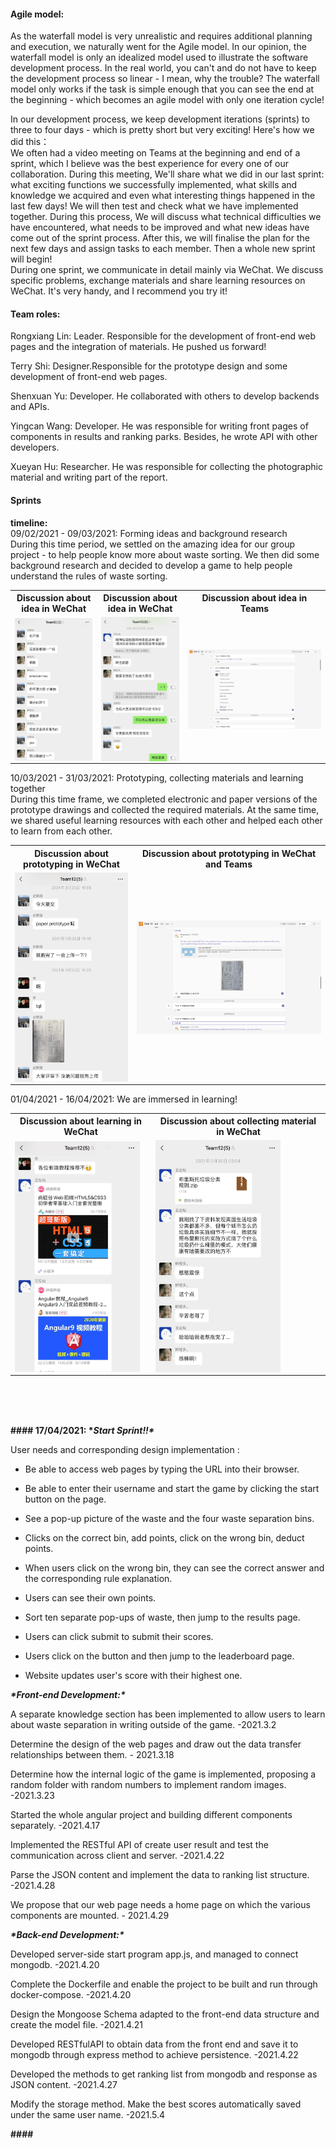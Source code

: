 #### Agile model:  

As the waterfall model is very unrealistic and requires additional planning and execution, we naturally went for the Agile model.
In our opinion, the waterfall model is only an idealized model used to illustrate the software development process.
In the real world, you can't and do not have to keep the development process so linear - I mean, why the trouble?
The waterfall model only works if the task is simple enough that you can see the end at the beginning - which becomes an agile model with only one iteration cycle!  

In our development process, we keep development iterations (sprints) to three to four days - which is pretty short but very exciting!
Here's how we did this：  
We often had a video meeting on Teams at the beginning and end of a sprint, which I believe was the best experience for every one of our collaboration.
During this meeting, We'll share what we did in our last sprint: what exciting functions we successfully implemented,
what skills and knowledge we acquired and even what interesting things happened in the last few days!
We will then test and check what we have implemented together. During this process, We will discuss what technical difficulties we have encountered,
what needs to be improved and what new ideas have come out of the sprint process. After this, we will finalise the plan for the next few days and assign tasks to each member.
Then a whole new sprint will begin!  
During one sprint, we communicate in detail mainly via WeChat. We discuss specific problems, exchange materials and share learning resources on WeChat.
It's very handy, and I recommend you try it!

#### Team roles:

Rongxiang Lin: Leader. Responsible for the development of front-end web pages and the integration of materials. He pushed us forward!      

Terry Shi: Designer.Responsible for the prototype design and some development of front-end web pages.    

Shenxuan Yu: Developer. He collaborated with others to develop backends and APIs.   

Yingcan Wang: Developer. He was responsible for writing front pages of components in results and ranking parks. Besides, he wrote API with other developers.

Xueyan Hu: Researcher. He was responsible for collecting the photographic material and writing part of the report.

#### Sprints
**timeline:**    
09/02/2021 - 09/03/2021: Forming ideas and background research    
During this time period, we settled on the amazing idea for our group project - to help people know more about waste sorting.
We then did some background research and decided to develop a game to help people understand the rules of waste sorting.
<table>
    <tr>
            <th>Discussion about idea in WeChat</th>
            <th>Discussion about idea in WeChat</th>
            <th>Discussion about idea in Teams</th>
    </tr>
    <tr>
        <td><img src="https://github.com/LIAM-LIN/COMSM1401-DESK12/blob/main/Report/img/wechat-design1.jpg?raw=true" align = "center" width = 200 alt = "wechatdesign1"/></td>
        <td><img src="https://github.com/LIAM-LIN/COMSM1401-DESK12/blob/main/Report/img/wechat-design2.jpg?raw=true" align = "center" width = 200 alt = "wechatdesign2"/></td>
        <td><img src="https://github.com/LIAM-LIN/COMSM1401-DESK12/blob/main/Report/img/teams-design1.png?raw=true" align = "center" width = 500 alt = "teamsdesign1"/></td>
    </tr>
</table>

10/03/2021 - 31/03/2021: Prototyping, collecting materials and learning together     
During this time frame, we completed electronic and paper versions of the prototype drawings and collected the required materials.
At the same time, we shared useful learning resources with each other and helped each other to learn from each other.
<table>
    <tr>
            <th>Discussion about prototyping in WeChat</th>
            <th>Discussion about prototyping in WeChat and Teams</th>
    </tr>
    <tr>
        <td><img src="https://github.com/LIAM-LIN/COMSM1401-DESK12/blob/main/Report/img/wechat-proto1.jpg?raw=true" align = "center" width = 200 alt = "wechatproto1"/></td>
        <td><img src="https://github.com/LIAM-LIN/COMSM1401-DESK12/blob/main/Report/img/teams-proto.png?raw=true" align = "center" width = 500 alt = "teamsproto"/></td>
    </tr>
</table>

01/04/2021 - 16/04/2021: We are immersed in learning!
<table>
    <tr>
            <th>Discussion about learning in WeChat</th>
            <th>Discussion about collecting material in WeChat</th>
    </tr>
    <tr>
        <td><img src="https://github.com/LIAM-LIN/COMSM1401-DESK12/blob/main/Report/img/wechat-learn1.jpg?raw=true" align = "center" width = 200 alt = "wechatlearn1"/></td>
        <td><img src="https://github.com/LIAM-LIN/COMSM1401-DESK12/blob/main/Report/img/wechat-collect1.jpg?raw=true" align = "center" width = 200 alt = "wechatcollect1"/></td>
    </tr>
</table>

















<br>

<br>

<br>



**#### 17/04/2021: \**Start Sprint!!\****



User needs and corresponding design implementation :



- Be able to access web pages by typing the URL into their browser. 

  

- Be able to enter their username and start the game by clicking the start button on the page. 

  

- See a pop-up picture of the waste and the four waste separation bins. 

  

- Clicks on the correct bin, add points, click on the wrong bin, deduct points. 

  

- When users click on the wrong bin, they can see the correct answer and the corresponding rule explanation.

  

- Users can see their own points. 

  

- Sort ten separate pop-ups of waste, then jump to the results page.

  

- Users can click submit to submit their scores. 

  

- Users click on the button and then jump to the leaderboard page.

  

- Website updates user's score with their highest one.





***\*Front-end Development:\****  

A separate knowledge section has been implemented to allow users to learn about waste separation in writing outside of the game. -2021.3.2



Determine the design of the web pages and draw out the data transfer relationships between them. - 2021.3.18



Determine how the internal logic of the game is implemented, proposing a random folder with random numbers to implement random images. -2021.3.23



Started the whole angular project and building different components separately. -2021.4.17



Implemented the RESTful API of create user result and test the communication across client and server. -2021.4.22



Parse the JSON content and implement the data to ranking list structure. -2021.4.28



We propose that our web page needs a home page on which the various components are mounted. - 2021.4.29



***\*Back-end Development:\****  

Developed server-side start program app.js,  and managed to connect mongodb. -2021.4.20



Complete the Dockerfile and enable the project to be built and run through docker-compose. -2021.4.20



Design the Mongoose Schema adapted to the front-end data structure and create the model file. -2021.4.21



Developed RESTfulAPI to obtain data from the front end and save it to mongodb through express method to achieve persistence. -2021.4.22



Developed the methods to get ranking list from mongodb and response as JSON content. -2021.4.27



Modify the storage method. Make the best scores automatically saved under the same user name. -2021.5.4



**####**
